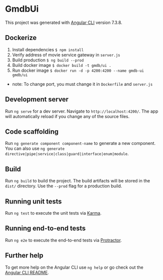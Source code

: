 # GmdbUi

This project was generated with [Angular CLI](https://github.com/angular/angular-cli) version 7.3.8.

## Dockerize
1. Install dependencies `$ npm install `
1. Verify address of movie service gateway in `server.js`
1. Build production  `$ ng build --prod`
1. Build docker image `$ docker build -t gmdb/ui . `
1. Run docker image `$ docker run -d -p 4200:4200 --name gmdb-ui gmdb/ui `

* note: To change port, you must change it in `Dockerfile` and `server.js`

## Development server

Run `ng serve` for a dev server. Navigate to `http://localhost:4200/`. The app will automatically reload if you change any of the source files.

## Code scaffolding

Run `ng generate component component-name` to generate a new component. You can also use `ng generate directive|pipe|service|class|guard|interface|enum|module`.

## Build

Run `ng build` to build the project. The build artifacts will be stored in the `dist/` directory. Use the `--prod` flag for a production build.

## Running unit tests

Run `ng test` to execute the unit tests via [Karma](https://karma-runner.github.io).

## Running end-to-end tests

Run `ng e2e` to execute the end-to-end tests via [Protractor](http://www.protractortest.org/).

## Further help

To get more help on the Angular CLI use `ng help` or go check out the [Angular CLI README](https://github.com/angular/angular-cli/blob/master/README.md).
